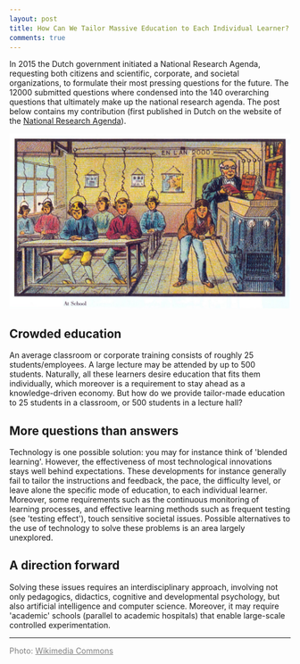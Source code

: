 ```yaml
---
layout: post
title: How Can We Tailor Massive Education to Each Individual Learner?
comments: true
---
```


<style>
div {
    text-align: justify;
    text-justify: inter-word;
}
</style>

In 2015 the Dutch government initiated a National Research Agenda, requesting both citizens and scientific, corporate, and societal organizations, to formulate their most pressing questions for the future. The 12000 submitted questions where condensed into the 140 overarching questions that ultimately make up the national research agenda. The post below contains my contribution (first published in Dutch on the website of the [National Research Agenda](https://vragen.wetenschapsagenda.nl/vraag/hoe-kunnen-we-in-grootschalig-onderwijs-ieder-individu-persoonlijk-bedienen-en-optimaal-laten)).

![Future school](/assets/futureschool.jpg)

## Crowded education
An average classroom or corporate training consists of roughly 25 students/employees. A large lecture may be attended by up to 500 students. Naturally, all these learners desire education that fits them individually, which moreover is a requirement to stay ahead as a knowledge-driven economy. But how do we provide tailor-made education to 25 students in a classroom, or 500 students in a lecture hall?

## More questions than answers
Technology is one possible solution: you may for instance think of 'blended learning'. However, the effectiveness of most technological innovations stays well behind expectations. These developments for instance generally fail to tailor the instructions and feedback, the pace, the difficulty level, or leave alone the specific mode of education, to each individual learner. Moreover, some requirements such as the continuous monitoring of learning processes, and effective learning methods such as frequent testing (see 'testing effect'), touch sensitive societal issues. Possible alternatives to the use of technology to solve these problems is an area largely unexplored.

## A direction forward
Solving these issues requires an interdisciplinary approach, involving not only pedagogics, didactics, cognitive and developmental psychology, but also artificial intelligence and computer science. Moreover, it may require 'academic' schools (parallel to academic hospitals) that enable large-scale controlled experimentation.

<hr />

<span style="color: #808080;">Photo: <a style="color: #808080;" href="https://commons.wikimedia.org/wiki/Category:France_in_XXI_Century_%28fiction%29" target="_blank">Wikimedia Commons</a></span>